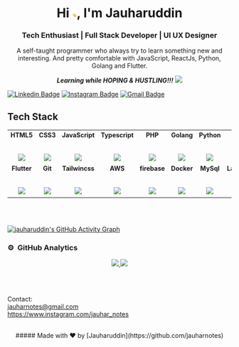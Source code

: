 <h1 align="center">Hi <img src="https://raw.githubusercontent.com/ABSphreak/ABSphreak/master/gifs/Hi.gif" width="10px">, I'm Jauharuddin</h1>
<h3 align="center">Tech Enthusiast | Full Stack Developer | UI UX Designer</h3>
<p align="center"> A self-taught programmer who always try to learn something new and interesting. And pretty comfortable with JavaScript, ReactJs, Python, Golang and Flutter.</p>

<p align="center"
<img src="https://media.giphy.com/media/VgCDAzcKvsR6OM0uWg/giphy.gif" width="50" /> <b><i>Learning while HOPING & HUSTLING!!!</i></b> <img src="https://media.giphy.com/media/7j2hfyeVcDtf2/giphy.gif" width="50" />
</p>

[![Linkedin Badge](https://img.shields.io/badge/-jauharuddin-blue?style=flat-square&logo=Linkedin&logoColor=white&link=https://www.linkedin.com/in/jauhar-uddin-8a6120223/)](https://www.linkedin.com/in/jauhar-uddin-8a6120223/)
[![Instagram Badge](https://img.shields.io/badge/-jauhar_notes-purple?style=flat-square&logo=instagram&logoColor=white&link=https://www.instagram.com/jauhar_notes/)](https://www.instagram.com/jauhar_notes/)
[![Gmail Badge](https://img.shields.io/badge/-jauharnotes@gmail.com-c14438?style=flat-square&logo=Gmail&logoColor=white&link=mailto:jauharnotes@gmail.com)](mailto:jauharnotes@gmail.com)


## Tech Stack

<table>
  <tbody>
    <tr valign="top">
      <td width="16%" align="center">
        <strong>HTML5</strong><br><br><br>
        <img height="48px" src="https://cdn.svgporn.com/logos/html-5.svg">
      </td>
      <td width="16%" align="center">
        <strong>CSS3</strong><br><br><br>
        <img height="48px" src="https://cdn.svgporn.com/logos/css-3.svg">
      </td>
      <td width="16%" align="center">
        <strong>JavaScript</strong><br><br><br>
        <img height="48px" src="https://cdn.svgporn.com/logos/javascript.svg">
      </td>
      <td width="16%" align="center">
        <strong>Typescript</strong><br><br><br>
        <img height="48px" src="https://cdn.svgporn.com/logos/typescript-icon.svg">
      </td>
      <td width="16%" align="center">
        <strong>PHP</strong><br><br><br>
        <img height="48px" src="https://cdn.svgporn.com/logos/php.svg">
      </td>
       <td width="16%" align="center">
        <strong>Golang</strong><br><br><br>
        <img height="48px" src="https://cdn.svgporn.com/logos/go.svg">
      </td>
      <td width="16%" align="center">
        <strong>Python</strong><br><br><br>
        <img height="48px" src="https://cdn.svgporn.com/logos/python.svg">
      </td>
      <td width="16%" align="center">
        <strong>C++</strong><br><br><br>
        <img height="48px" src="https://cdn.svgporn.com/logos/c-plusplus.svg">
      </td>
      <td width="16%" align="center">
        <strong>ReactJS</strong><br><br><br>
        <img height="48px" src="https://cdn.svgporn.com/logos/react.svg">
      </td>
      <td width="16%" align="center">
        <strong>Vue</strong><br><br><br>
        <img height="48px" src="https://cdn.svgporn.com/logos/vue.svg">
      </td>
    </tr>
    <tr valign="top">
      <td width="16%" align="center">
        <strong>Flutter</strong><br><br><br>
        <img height="48px" src="https://cdn.svgporn.com/logos/flutter.svg">
      </td>
      <td width="16%" align="center">
        <strong>Git</strong><br><br><br>
        <img height="48px" src="https://cdn.svgporn.com/logos/git-icon.svg">
      </td>
      <td width="16%" align="center">
        <strong>Tailwincss</strong><br><br><br>
        <img height="48px" src="https://cdn.svgporn.com/logos/tailwindcss.svg">
      </td>
      <td width="16%" align="center">
        <strong>AWS</strong><br><br><br>
        <img height="48px" src="https://cdn.svgporn.com/logos/aws.svg">
      </td>
       <td width="16%" align="center">
        <strong>firebase</strong><br><br><br>
        <img height="48px" src="https://cdn.svgporn.com/logos/firebase.svg">
      </td>
      <td width="16%" align="center">
        <strong>Docker</strong><br><br><br>
        <img height="48px" src="https://cdn.svgporn.com/logos/docker.svg">
      </td>
       <td width="16%" align="center">
        <strong>MySql</strong><br><br><br>
        <img height="48px" src="https://cdn.svgporn.com/logos/mysql.svg">
      </td>
      <td width="16%" align="center">
        <strong>Laravel</strong><br><br><br>
        <img height="48px" src="https://cdn.svgporn.com/logos/laravel.svg">
      </td>
       <td width="16%" align="center">
        <strong>MongoDB</strong><br><br><br>
        <img height="48px" src="https://cdn.svgporn.com/logos/mongodb.svg">
      </td>
       <td width="16%" align="center">
        <strong>ExpressJs</strong><br><br><br>
        <img height="48px" src="https://cdn.svgporn.com/logos/express.svg">
      </td>
    </tr>
  </tbody>
</table>
<br>
<br>

[![jauharuddin's GitHub Activity Graph](https://activity-graph.herokuapp.com/graph?username=jauharnotes&theme=algolia)](https://git.io/praveenscience)
<br>

### ⚙️ &nbsp;GitHub Analytics

<p align="center">
<a href="https://github.com/jauharnotes">
  <img height="180em" src="https://github-readme-stats-eight-theta.vercel.app/api?username=jauharnotes&show_icons=true&theme=algolia&include_all_commits=true&count_private=true"/>
  <img height="180em" src="https://github-readme-stats-eight-theta.vercel.app/api/top-langs/?username=jauharnotes&layout=compact&langs_count=8&theme=algolia"/>
</a>
</p>

<!-- ![Top Langs](https://github-readme-stats.vercel.app/api/top-langs/?username=jauharnotes&show_icons=true) -->


<!-- <a href="https://www.linkedin.com/in/jauhar-uddin-8a6120223/">
  <img align="left" alt="jauhar - LinkedIn" width="22px" src="https://cdn.jsdelivr.net/npm/simple-icons@v3/icons/linkedin.svg"/>
</a>
<a href="https://www.instagram.com/jauhar_note/">
  <img align="left" alt="jauhar - Instagram" width="22px" src="https://cdn.jsdelivr.net/npm/simple-icons@v3/icons/instagram.svg"/>
</a>
<a href="https://twitter.com/jauharuddin11/">
  <img align="left" alt="jauhar - Twitter" width="22px" src="https://cdn.jsdelivr.net/npm/simple-icons@v3/icons/twitter.svg"/>
</a>
<a href="https://t.me/jauharID/">
  <img align="left" alt="jauhar - Telegram" width="22px" src="https://cdn.jsdelivr.net/npm/simple-icons@v3/icons/telegram.svg"/>
</a> -->
<br />
<br />

<!-- ✔ Development<br>
✔ Consulting <br>
✔ Security Audits<br>
✔ Research<br> -->

Contact:<br>
jauharnotes@gmail.com<br>
https://www.instagram.com/jauhar_notes<br>
 <br>
 <p align="center">##### Made with ❤️ by [Jauharuddin](https://github.com/jauharnotes)<p/>
